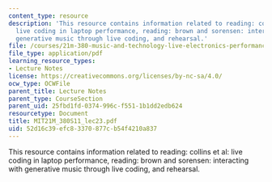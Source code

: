 ```yaml
---
content_type: resource
description: 'This resource contains information related to reading: collins et al:
  live coding in laptop performance, reading: brown and sorensen: interacting with
  generative music through live coding, and rehearsal.'
file: /courses/21m-380-music-and-technology-live-electronics-performance-practices-spring-2011/52d16c39efc83370877cb54f4210a837_MIT21M_380S11_lec23.pdf
file_type: application/pdf
learning_resource_types:
- Lecture Notes
license: https://creativecommons.org/licenses/by-nc-sa/4.0/
ocw_type: OCWFile
parent_title: Lecture Notes
parent_type: CourseSection
parent_uid: 25fbd1fd-0374-996c-f551-1b1dd2edb624
resourcetype: Document
title: MIT21M_380S11_lec23.pdf
uid: 52d16c39-efc8-3370-877c-b54f4210a837
---
```

This resource contains information related to reading: collins et al: live coding in laptop performance, reading: brown and sorensen: interacting with generative music through live coding, and rehearsal.